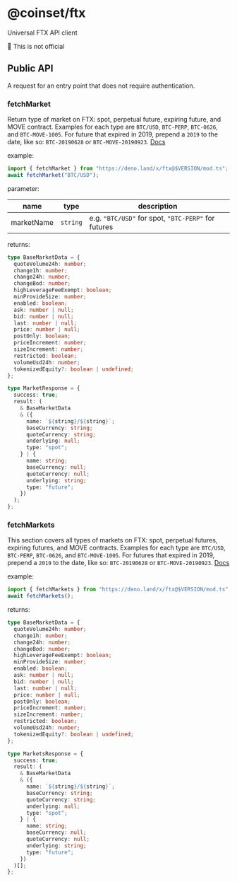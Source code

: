 # @coinset/ftx

Universal FTX API client

:children_crossing: This is not official

## Public API

A request for an entry point that does not require authentication.

### fetchMarket

Return type of market on FTX: spot, perpetual future, expiring future, and MOVE
contract. Examples for each type are `BTC/USD`, `BTC-PERP`, `BTC-0626`, and
`BTC-MOVE-1005`. For future that expired in 2019, prepend a `2019` to the date,
like so: `BTC-20190628` or `BTC-MOVE-20190923`.
[Docs](https://docs.ftx.com/?javascript#get-single-market)

example:

```ts
import { fetchMarket } from "https://deno.land/x/ftx@$VERSION/mod.ts";
await fetchMarket("BTC/USD");
```

parameter:

| name       | type     | description                                         |
| ---------- | -------- | --------------------------------------------------- |
| marketName | `string` | e.g. `"BTC/USD"` for spot, `"BTC-PERP"` for futures |

returns:

```ts
type BaseMarketData = {
  quoteVolume24h: number;
  change1h: number;
  change24h: number;
  changeBod: number;
  highLeverageFeeExempt: boolean;
  minProvideSize: number;
  enabled: boolean;
  ask: number | null;
  bid: number | null;
  last: number | null;
  price: number | null;
  postOnly: boolean;
  priceIncrement: number;
  sizeIncrement: number;
  restricted: boolean;
  volumeUsd24h: number;
  tokenizedEquity?: boolean | undefined;
};

type MarketResponse = {
  success: true;
  result: (
    & BaseMarketData
    & ({
      name: `${string}/${string}`;
      baseCurrency: string;
      quoteCurrency: string;
      underlying: null;
      type: "spot";
    } | {
      name: string;
      baseCurrency: null;
      quoteCurrency: null;
      underlying: string;
      type: "future";
    })
  );
};
```

### fetchMarkets

This section covers all types of markets on FTX: spot, perpetual futures,
expiring futures, and MOVE contracts. Examples for each type are `BTC/USD`,
`BTC-PERP`, `BTC-0626`, and `BTC-MOVE-1005`. For futures that expired in 2019,
prepend a `2019` to the date, like so: `BTC-20190628` or `BTC-MOVE-20190923`.
[Docs](https://docs.ftx.com/?javascript#markets)

example:

```ts
import { fetchMarkets } from "https://deno.land/x/ftx@$VERSION/mod.ts";
await fetchMarkets();
```

returns:

```ts
type BaseMarketData = {
  quoteVolume24h: number;
  change1h: number;
  change24h: number;
  changeBod: number;
  highLeverageFeeExempt: boolean;
  minProvideSize: number;
  enabled: boolean;
  ask: number | null;
  bid: number | null;
  last: number | null;
  price: number | null;
  postOnly: boolean;
  priceIncrement: number;
  sizeIncrement: number;
  restricted: boolean;
  volumeUsd24h: number;
  tokenizedEquity?: boolean | undefined;
};

type MarketsResponse = {
  success: true;
  result: (
    & BaseMarketData
    & ({
      name: `${string}/${string}`;
      baseCurrency: string;
      quoteCurrency: string;
      underlying: null;
      type: "spot";
    } | {
      name: string;
      baseCurrency: null;
      quoteCurrency: null;
      underlying: string;
      type: "future";
    })
  )[];
};
```
